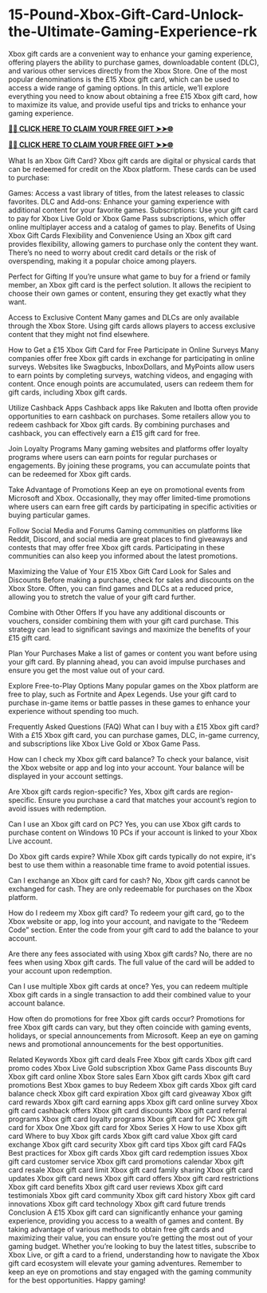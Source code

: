 # 15-Pound-Xbox-Gift-Card-Unlock-the-Ultimate-Gaming-Experience-rk
Xbox gift cards are a convenient way to enhance your gaming experience, offering players the ability to purchase games, downloadable content (DLC), and various other services directly from the Xbox Store. One of the most popular denominations is the £15 Xbox gift card, which can be used to access a wide range of gaming options. In this article, we’ll explore everything you need to know about obtaining a free £15 Xbox gift card, how to maximize its value, and provide useful tips and tricks to enhance your gaming experience.

**[🌟✨ CLICK HERE TO CLAIM YOUR FREE GIFT ➤➤🌐](https://progiftzone.com/xbox%20gift%20card)**

**[🌟✨ CLICK HERE TO CLAIM YOUR FREE GIFT ➤➤🌐](https://progiftzone.com/xbox%20gift%20card)**


What Is an Xbox Gift Card?
Xbox gift cards are digital or physical cards that can be redeemed for credit on the Xbox platform. These cards can be used to purchase:

Games: Access a vast library of titles, from the latest releases to classic favorites.
DLC and Add-ons: Enhance your gaming experience with additional content for your favorite games.
Subscriptions: Use your gift card to pay for Xbox Live Gold or Xbox Game Pass subscriptions, which offer online multiplayer access and a catalog of games to play.
Benefits of Using Xbox Gift Cards
Flexibility and Convenience
Using an Xbox gift card provides flexibility, allowing gamers to purchase only the content they want. There’s no need to worry about credit card details or the risk of overspending, making it a popular choice among players.

Perfect for Gifting
If you’re unsure what game to buy for a friend or family member, an Xbox gift card is the perfect solution. It allows the recipient to choose their own games or content, ensuring they get exactly what they want.

Access to Exclusive Content
Many games and DLCs are only available through the Xbox Store. Using gift cards allows players to access exclusive content that they might not find elsewhere.

How to Get a £15 Xbox Gift Card for Free
Participate in Online Surveys
Many companies offer free Xbox gift cards in exchange for participating in online surveys. Websites like Swagbucks, InboxDollars, and MyPoints allow users to earn points by completing surveys, watching videos, and engaging with content. Once enough points are accumulated, users can redeem them for gift cards, including Xbox gift cards.

Utilize Cashback Apps
Cashback apps like Rakuten and Ibotta often provide opportunities to earn cashback on purchases. Some retailers allow you to redeem cashback for Xbox gift cards. By combining purchases and cashback, you can effectively earn a £15 gift card for free.

Join Loyalty Programs
Many gaming websites and platforms offer loyalty programs where users can earn points for regular purchases or engagements. By joining these programs, you can accumulate points that can be redeemed for Xbox gift cards.

Take Advantage of Promotions
Keep an eye on promotional events from Microsoft and Xbox. Occasionally, they may offer limited-time promotions where users can earn free gift cards by participating in specific activities or buying particular games.

Follow Social Media and Forums
Gaming communities on platforms like Reddit, Discord, and social media are great places to find giveaways and contests that may offer free Xbox gift cards. Participating in these communities can also keep you informed about the latest promotions.

Maximizing the Value of Your £15 Xbox Gift Card
Look for Sales and Discounts
Before making a purchase, check for sales and discounts on the Xbox Store. Often, you can find games and DLCs at a reduced price, allowing you to stretch the value of your gift card further.

Combine with Other Offers
If you have any additional discounts or vouchers, consider combining them with your gift card purchase. This strategy can lead to significant savings and maximize the benefits of your £15 gift card.

Plan Your Purchases
Make a list of games or content you want before using your gift card. By planning ahead, you can avoid impulse purchases and ensure you get the most value out of your card.

Explore Free-to-Play Options
Many popular games on the Xbox platform are free to play, such as Fortnite and Apex Legends. Use your gift card to purchase in-game items or battle passes in these games to enhance your experience without spending too much.

Frequently Asked Questions (FAQ)
What can I buy with a £15 Xbox gift card?
With a £15 Xbox gift card, you can purchase games, DLC, in-game currency, and subscriptions like Xbox Live Gold or Xbox Game Pass.

How can I check my Xbox gift card balance?
To check your balance, visit the Xbox website or app and log into your account. Your balance will be displayed in your account settings.

Are Xbox gift cards region-specific?
Yes, Xbox gift cards are region-specific. Ensure you purchase a card that matches your account’s region to avoid issues with redemption.

Can I use an Xbox gift card on PC?
Yes, you can use Xbox gift cards to purchase content on Windows 10 PCs if your account is linked to your Xbox Live account.

Do Xbox gift cards expire?
While Xbox gift cards typically do not expire, it's best to use them within a reasonable time frame to avoid potential issues.

Can I exchange an Xbox gift card for cash?
No, Xbox gift cards cannot be exchanged for cash. They are only redeemable for purchases on the Xbox platform.

How do I redeem my Xbox gift card?
To redeem your gift card, go to the Xbox website or app, log into your account, and navigate to the “Redeem Code” section. Enter the code from your gift card to add the balance to your account.

Are there any fees associated with using Xbox gift cards?
No, there are no fees when using Xbox gift cards. The full value of the card will be added to your account upon redemption.

Can I use multiple Xbox gift cards at once?
Yes, you can redeem multiple Xbox gift cards in a single transaction to add their combined value to your account balance.

How often do promotions for free Xbox gift cards occur?
Promotions for free Xbox gift cards can vary, but they often coincide with gaming events, holidays, or special announcements from Microsoft. Keep an eye on gaming news and promotional announcements for the best opportunities.

Related Keywords
Xbox gift card deals
Free Xbox gift cards
Xbox gift card promo codes
Xbox Live Gold subscription
Xbox Game Pass discounts
Buy Xbox gift card online
Xbox Store sales
Earn Xbox gift cards
Xbox gift card promotions
Best Xbox games to buy
Redeem Xbox gift cards
Xbox gift card balance check
Xbox gift card expiration
Xbox gift card giveaway
Xbox gift card rewards
Xbox gift card earning apps
Xbox gift card online survey
Xbox gift card cashback offers
Xbox gift card discounts
Xbox gift card referral programs
Xbox gift card loyalty programs
Xbox gift card for PC
Xbox gift card for Xbox One
Xbox gift card for Xbox Series X
How to use Xbox gift card
Where to buy Xbox gift cards
Xbox gift card value
Xbox gift card exchange
Xbox gift card security
Xbox gift card tips
Xbox gift card FAQs
Best practices for Xbox gift cards
Xbox gift card redemption issues
Xbox gift card customer service
Xbox gift card promotions calendar
Xbox gift card resale
Xbox gift card limit
Xbox gift card family sharing
Xbox gift card updates
Xbox gift card news
Xbox gift card offers
Xbox gift card restrictions
Xbox gift card benefits
Xbox gift card user reviews
Xbox gift card testimonials
Xbox gift card community
Xbox gift card history
Xbox gift card innovations
Xbox gift card technology
Xbox gift card future trends
Conclusion
A £15 Xbox gift card can significantly enhance your gaming experience, providing you access to a wealth of games and content. By taking advantage of various methods to obtain free gift cards and maximizing their value, you can ensure you’re getting the most out of your gaming budget. Whether you’re looking to buy the latest titles, subscribe to Xbox Live, or gift a card to a friend, understanding how to navigate the Xbox gift card ecosystem will elevate your gaming adventures. Remember to keep an eye on promotions and stay engaged with the gaming community for the best opportunities. Happy gaming!
